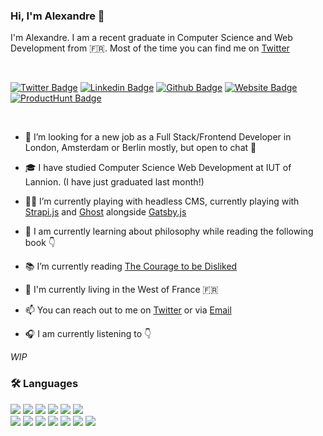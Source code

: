### Hi, I'm Alexandre 👋

I'm Alexandre. I am a recent graduate in Computer Science and Web Development from 🇫🇷.  Most of the time you can find me on [Twitter](https://twitter.com/mrcalexandre)

<br>

[![Twitter Badge](https://img.shields.io/badge/-@mrcalexandre-1ca0f1?style=flat&labelColor=1ca0f1&logo=twitter&logoColor=white&link=https://twitter.com/mrcalexandre)](https://twitter.com/mrcalexandre) [![Linkedin Badge](https://img.shields.io/badge/-alexandremouriec-blue?style=flat&logo=Linkedin&logoColor=white&link=https://www.linkedin.com/in/jlim/)](https://www.linkedin.com/in/alexandremouriec/) [![Github Badge](https://img.shields.io/badge/-mrcalexandre-000000?style=flat&labelColor=000000&logo=Github&link=https://github.com/mrcalexandre)](https://github.com/mrcalexandre) [![Website Badge](https://img.shields.io/badge/-alexandremouriec.com-grey?style=flat&logo=Google-Chrome&logoColor=white&link=https://alexandremouriec.com)](https://alexandremouriec.com) [![ProductHunt Badge](https://img.shields.io/badge/-mrcalexandre-orange?style=flat&logo=Product-Hunt&logoColor=white&link=https://www.producthunt.com/@mrcalexandre)](https://www.producthunt.com/@mrcalexandre)

<br>

- 🚀 I’m looking for a new job as a Full Stack/Frontend Developer in London, Amsterdam or Berlin mostly, but open to chat 💌

- 🎓  I have studied Computer Science Web Development at IUT of Lannion. (I have just graduated last month!)

- 👨‍💻  I’m currently playing with headless CMS, currently playing with [Strapi.js](https://github.com/strapi/strapi) and [Ghost](https://github.com/TryGhost/Ghost) alongside [Gatsby.js](https://github.com/gatsbyjs/gatsby)

- 🌱 I am currently learning about philosophy while reading the following book 👇

- 📚 I’m currently reading [The Courage to be Disliked](https://www.goodreads.com/book/show/41641923-the-courage-to-be-disliked)
- 📍 I'm currently living in the West of France 🇫🇷

- 📫 You can reach out to me on [Twitter](https://twitter.com/mrcalexandre)  or via [Email](https://alexandremouriec.com/contact)

- 🎧 I am currently listening to 👇

*WIP*


### 🛠 Languages

<img src = "https://img.shields.io/badge/-HTML5-E34F26?style=flat&logo=html5&logoColor=white"> <img src = "https://img.shields.io/badge/-CSS3-1572B6?style=flat&logo=css3&logoColor=white"> <img src="https://img.shields.io/badge/-Bootstrap-563D7C?style=flat&logo=bootstrap&logoColor=white"> <img src="https://img.shields.io/badge/-JavaScript-black?style=flat&logo=javascript&logoColor=eed718"> <img src="https://img.shields.io/badge/-PHP-5466b8?style=flat&logo=php&logoColor=white" > <img src="https://img.shields.io/badge/-React-161616?style=flat&logo=react&logoColor=00d9ff"> 
<br/>
<img src="https://img.shields.io/badge/-Gatsby-purple?style=flat&logo=gatsby&logoColor=white"> <img src="https://img.shields.io/badge/-Angular-b52e31?style=flat&logo=angular&logoColor=white"> <img src="https://img.shields.io/badge/-MySQL-00758f?style=flat&logo=mysql&logoColor=white"> <img src="https://img.shields.io/badge/-PostgreSQL-orange?style=flat&logo=postgresql&logoColor=white"> <img src="https://img.shields.io/badge/-Node.js-ffa804?style=flat&logo=node.js&logoColor=white"> <img src="https://img.shields.io/badge/-Symfony-4d008f?style=flat&logo=symfony&logoColor=white"> <img src="https://img.shields.io/badge/-Git-black?style=flat&logo=git&logoColor=eed718">

